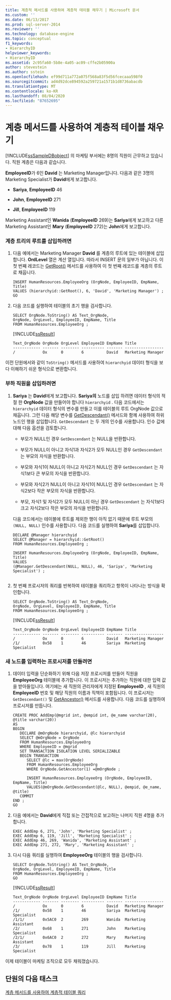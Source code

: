 ```yaml
---
title: 계층적 메서드를 사용하여 계층적 테이블 채우기 | Microsoft 문서
ms.custom: ''
ms.date: 06/13/2017
ms.prod: sql-server-2014
ms.reviewer: ''
ms.technology: database-engine
ms.topic: conceptual
f1_keywords:
- HierarchyID
helpviewer_keywords:
- HierarchyID
ms.assetid: 2c95fa60-5b8e-4a05-ac09-cffe2b05900a
author: stevestein
ms.author: sstein
ms.openlocfilehash: ef99d711a772a075f568a83f5d56fcecaaa598f0
ms.sourcegitcommit: ad4d92dce894592a259721a1571b1d8736abacdb
ms.translationtype: MT
ms.contentlocale: ko-KR
ms.lasthandoff: 08/04/2020
ms.locfileid: "87652695"
---
```

# <a name="populating-a-hierarchical-table-using-hierarchical-methods"></a>계층 메서드를 사용하여 계층적 테이블 채우기
  [!INCLUDE[ssSampleDBobject](../../includes/sssampledbobject-md.md)] 의 마케팅 부서에는 8명의 직원이 근무하고 있습니다. 직원 계층은 다음과 같습니다.  
  
 **EmployeeID**가 6인 **David** 는 Marketing Manager입니다. 다음과 같은 3명의 Marketing Specialist가 **David**에게 보고합니다.  
  
-   **Sariya**, **EmployeeID** 46  
  
-   **John**, **EmployeeID** 271  
  
-   **Jill**, **EmployeeID** 119  
  
 Marketing Assistant인 **Wanida** (**EmployeeID** 269)는 **Sariya**에게 보고하고 다른 Marketing Assistant인 **Mary** (**EmployeeID** 272)는 **John**에게 보고합니다.  
  
### <a name="to-insert-the-root-of-the-hierarchy-tree"></a>계층 트리의 루트를 삽입하려면  
  
1.  다음 예에서는 Marketing Manager **David** 를 계층의 루트에 있는 테이블에 삽입합니다. **OrdLevel** 열은 계산 열입니다. 따라서 INSERT 문의 일부가 아닙니다. 이 첫 번째 레코드는 [GetRoot()](/sql/t-sql/data-types/getroot-database-engine) 메서드를 사용하여 이 첫 번째 레코드를 계층의 루트로 채웁니다.  
  
    ```  
    INSERT HumanResources.EmployeeOrg (OrgNode, EmployeeID, EmpName, Title)  
    VALUES (hierarchyid::GetRoot(), 6, 'David', 'Marketing Manager') ;  
    GO  
    ```  
  
2.  다음 코드를 실행하여 테이블의 초기 행을 검사합니다.  
  
    ```  
    SELECT OrgNode.ToString() AS Text_OrgNode,   
    OrgNode, OrgLevel, EmployeeID, EmpName, Title   
    FROM HumanResources.EmployeeOrg ;  
    ```  
  
     [!INCLUDE[ssResult](../../includes/ssresult-md.md)]  
  
    ```  
    Text_OrgNode OrgNode OrgLevel EmployeeID EmpName Title  
    ------------ ------- -------- ---------- ------- -----------------  
    /            Ox      0        6          David   Marketing Manager  
    ```  
  
 이전 단원에서와 같이 `ToString()` 메서드를 사용하여 `hierarchyid` 데이터 형식을 보다 이해하기 쉬운 형식으로 변환합니다.  
  
### <a name="to-insert-a-subordinate-employee"></a>부하 직원을 삽입하려면  
  
1.  **Sariya** 는 **David**에게 보고합니다. **Sariya의** 노드를 삽입 하려면 데이터 형식의 적절 한 **OrgNode** 값을 만들어야 합니다 `hierarchyid` . 다음 코드에서는 `hierarchyid` 데이터 형식의 변수를 만들고 이를 테이블의 루트 OrgNode 값으로 채웁니다. 그런 다음 해당 변수를 [GetDescendant()](/sql/t-sql/data-types/getdescendant-database-engine) 메서드와 함께 사용하여 하위 노드인 행을 삽입합니다. `GetDescendant` 는 두 개의 인수를 사용합니다. 인수 값에 대해 다음 옵션을 검토합니다.  
  
    -   부모가 NULL인 경우 `GetDescendant` 는 NULL을 반환합니다.  
  
    -   부모가 NULL이 아니고 자식1과 자식2가 모두 NULL인 경우 `GetDescendant` 는 부모의 자식을 반환합니다.  
  
    -   부모와 자식1이 NULL이 아니고 자식2가 NULL인 경우 `GetDescendant` 는 자식1보다 큰 부모의 자식을 반환합니다.  
  
    -   부모와 자식2가 NULL이 아니고 자식1이 NULL인 경우 `GetDescendant` 는 자식2보다 작은 부모의 자식을 반환합니다.  
  
    -   부모, 자식1 및 자식2가 모두 NULL이 아닌 경우 `GetDescendant` 는 자식1보다 크고 자식2보다 작은 부모의 자식을 반환합니다.  
  
     다음 코드에서는 테이블에 루트를 제외한 행이 아직 없기 때문에 루트 부모의 `(NULL, NULL)` 인수를 사용합니다. 다음 코드를 실행하여 **Sariya**를 삽입합니다.  
  
    ```  
    DECLARE @Manager hierarchyid   
    SELECT @Manager = hierarchyid::GetRoot()  
    FROM HumanResources.EmployeeOrg ;  
  
    INSERT HumanResources.EmployeeOrg (OrgNode, EmployeeID, EmpName, Title)  
    VALUES  
    (@Manager.GetDescendant(NULL, NULL), 46, 'Sariya', 'Marketing Specialist') ;  
  
    ```  
  
2.  첫 번째 프로시저의 쿼리를 반복하여 테이블을 쿼리하고 항목이 나타나는 방식을 확인합니다.  
  
    ```  
    SELECT OrgNode.ToString() AS Text_OrgNode,   
    OrgNode, OrgLevel, EmployeeID, EmpName, Title   
    FROM HumanResources.EmployeeOrg ;  
    ```  
  
     [!INCLUDE[ssResult](../../includes/ssresult-md.md)]  
  
    ```  
    Text_OrgNode OrgNode OrgLevel EmployeeID EmpName Title  
    ------------ ------- -------- ---------- ------- -----------------  
    /            Ox      0        6          David   Marketing Manager  
    /1/          0x58    1        46         Sariya  Marketing Specialist  
    ```  
  
### <a name="to-create-a-procedure-for-entering-new-nodes"></a>새 노드를 입력하는 프로시저를 만들려면  
  
1.  데이터 입력을 단순화하기 위해 다음 저장 프로시저를 만들어 직원을 **EmployeeOrg** 테이블에 추가합니다. 이 프로시저는 추가하는 직원에 대한 입력 값을 받아들입니다. 여기에는 새 직원의 관리자에게 지정된 **EmployeeID** , 새 직원의 **EmployeeID** 번호 및 해당 직원의 이름과 직책이 포함됩니다. 이 프로시저는 `GetDescendant()` 및 [GetAncestor()](/sql/t-sql/data-types/getancestor-database-engine) 메서드를 사용합니다. 다음 코드를 실행하여 프로시저를 만듭니다.  
  
    ```  
    CREATE PROC AddEmp(@mgrid int, @empid int, @e_name varchar(20), @title varchar(20))   
    AS   
    BEGIN  
       DECLARE @mOrgNode hierarchyid, @lc hierarchyid  
       SELECT @mOrgNode = OrgNode   
       FROM HumanResources.EmployeeOrg   
       WHERE EmployeeID = @mgrid  
       SET TRANSACTION ISOLATION LEVEL SERIALIZABLE  
       BEGIN TRANSACTION  
          SELECT @lc = max(OrgNode)   
          FROM HumanResources.EmployeeOrg   
          WHERE OrgNode.GetAncestor(1) =@mOrgNode ;  
  
          INSERT HumanResources.EmployeeOrg (OrgNode, EmployeeID, EmpName, Title)  
          VALUES(@mOrgNode.GetDescendant(@lc, NULL), @empid, @e_name, @title)  
       COMMIT  
    END ;  
    GO  
    ```  
  
2.  다음 예에서는 **David**에게 직접 또는 간접적으로 보고하는 나머지 직원 4명을 추가합니다.  
  
    ```  
    EXEC AddEmp 6, 271, 'John', 'Marketing Specialist' ;  
    EXEC AddEmp 6, 119, 'Jill', 'Marketing Specialist' ;  
    EXEC AddEmp 46, 269, 'Wanida', 'Marketing Assistant' ;  
    EXEC AddEmp 271, 272, 'Mary', 'Marketing Assistant' ;  
    ```  
  
3.  다시 다음 쿼리를 실행하여 **EmployeeOrg** 테이블의 행을 검사합니다.  
  
    ```  
    SELECT OrgNode.ToString() AS Text_OrgNode,   
    OrgNode, OrgLevel, EmployeeID, EmpName, Title   
    FROM HumanResources.EmployeeOrg ;  
    GO  
    ```  
  
     [!INCLUDE[ssResult](../../includes/ssresult-md.md)]  
  
    ```  
    Text_OrgNode OrgNode OrgLevel EmployeeID EmpName Title  
    ------------ ------- -------- ---------- ------- -----------------  
    /            Ox      0        6          David   Marketing Manager  
    /1/          0x58    1        46         Sariya  Marketing Specialist  
    /1/1/        0x5AC0  2        269        Wanida  Marketing Assistant  
    /2/          0x68    1        271        John    Marketing Specialist  
    /2/1/        0x6AC0  2        272        Mary    Marketing Assistant  
    /3/          0x78    1        119        Jill    Marketing Specialist  
    ```  
  
 이제 테이블이 마케팅 조직으로 모두 채워졌습니다.  
  
## <a name="next-task-in-lesson"></a>단원의 다음 태스크  
 [계층 메서드를 사용하여 계층적 테이블 쿼리](lesson-2-3-querying-a-hierarchical-table-using-hierarchy-methods.md)  
  
  
